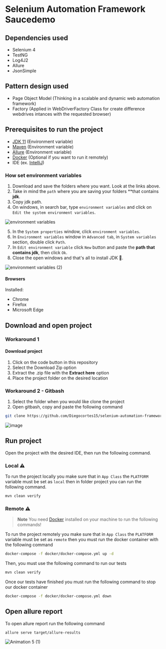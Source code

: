 # Selenium Automation Framework Saucedemo

## Dependencies used

- Selenium 4
- TestNG
- Log4J2
- Allure
- JsonSimple

## Pattern design used

- Page Object Model (Thinking in a scalable and dynamic web automation framework)
- Factory (Applied in WebDriverFactory Class for create difference webdrives intances with the requested browser)

## Prerequisites to run the project

- [JDK 11](https://www.oracle.com/co/java/technologies/javase/jdk11-archive-downloads.html) (Environment variable)
- [Maven](https://maven.apache.org/download.cgi) (Environment variable)
- [Allure](https://docs.qameta.io/allure-report/#_installing_a_commandline) (Environment variable)
- [Docker](https://docs.docker.com/get-docker/) (Optional if you want to run it remotely)
- IDE (ex. [IntelliJ](https://www.jetbrains.com/idea/download/#section=windows))

### How set environment variables

1. Download and save the folders where you want. Look at the links above.
2. Take in mind the `path` where you are saving your folders **that contains **jdk**.
3. Copy jdk path.
4. On windows, in search bar, type `environment variables` and click on `Edit the system environment variables`.

![environment variables](https://user-images.githubusercontent.com/60171460/157496931-f1d25ccc-66c8-4608-9a3b-24fd2411a920.gif)

5. In the `System properties` window, click `environment variables`.
6. In `Environment variables` window in `Advanced tab`, in `System variables` section, double click `Path`.
7. In `Edit environment variable` click `New` button and paste the **path that contains jdk**, then click `Ok`.
8. Close the open windows and that's all to install JDK 🥳.

![environment variables (2)](https://user-images.githubusercontent.com/60171460/157497327-09035824-bc66-4f1f-ad66-a92690bf4313.gif)

#### Browsers

Installed:
- Chrome
- Firefox
- Microsoft Edge

## Download and open project

### Workaround 1

#### Download project

1. Click on the code button in this repository
2. Select the Download Zip option
3. Extract the .zip file with the **Extract here** option
4. Place the project folder on the desired location

### Workaround 2 - Gitbash

1. Select the folder when you would like clone the project
2. Open gitbash, copy and paste the following command

```bash
git clone https://github.com/Diegocortes15/selenium-automation-framework-saucedemo.git
```

![image](https://user-images.githubusercontent.com/60171460/215863587-4ee3772f-78ca-4320-ba45-50d281baec33.png)

## Run project

Open the project with the desired IDE, then run the following command.

### Local ⚠

To run the project locally you make sure that in ```App Class``` the ```PLATFORM``` variable must be set as ```local```
then in folder project you can run the following command.

```bash
mvn clean verify
```

### Remote ⚠
> **Note**
> You need [Docker](https://docs.docker.com/get-docker/) installed on your machine to run the following commands!

To run the project remotely you make sure that in ```App Class``` the ```PLATFORM``` variable must be set as ```remote```
then you must run the docker container with the following command

```bash
docker-compose -f docker/docker-compose.yml up -d
```

Then, you must use the following command to run our tests

```bash
mvn clean verify
```

Once our tests have finished you must run the following command to stop our docker container

```bash
docker-compose -f docker/docker-compose.yml down
```

## Open allure report

To open allure report run the following command

```bash
allure serve target/allure-results
```

![Animation 5 (1)](https://user-images.githubusercontent.com/60171460/215867864-3ec22fc7-46e5-4aca-8112-03ffcc8f6867.gif)
